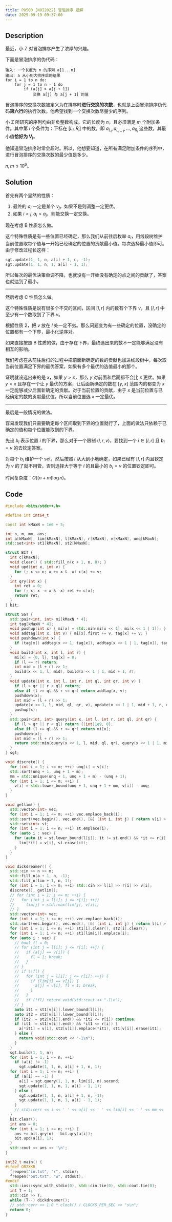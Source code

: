 ```yaml
---
title: P8500 [NOI2022] 冒泡排序 题解
date: 2025-09-19 09:37:00
---
```


## Description

最近，小 Z 对冒泡排序产生了浓厚的兴趣。

下面是冒泡排序的伪代码：

```
输入: 一个长度为 n 的序列 a[1...n]
输出: a 从小到大排序后的结果
for i = 1 to n do:
    for j = 1 to n - 1 do
        if (a[j] > a[j + 1])
            交换 a[j] 与 a[j + 1] 的值
```

冒泡排序的交换次数被定义为在排序时**进行交换的次数**，也就是上面冒泡排序伪代码**第六行**的执行次数。他希望找到一个交换次数尽量少的序列。

小 Z 所研究的序列均由非负整数构成。它的长度为 $n$，且必须满足 $m$ 个附加条件。其中第 $i$ 个条件为：下标在 $[L_i, R_i]$ 中的数，即 $a_{L_i}, a_{L_{i+1}},\dots,a_{R_i}$ 这些数，其最小值**恰好为 $\boldsymbol{V_i}$**。

他知道冒泡排序时常会超时。所以，他想要知道，在所有满足附加条件的序列中，进行冒泡排序的交换次数的最少值是多少。

$n,m\leq 10^6$。

## Solution

首先有两个显然的性质：

1. 最终的 $a_i$ 一定是某个 $v_j$，如果不是则调整一定更优。
2. 如果 $i<j,a_i>a_j$，则能交换一定交换。

现在考虑 B 性质怎么做。

这个特殊性质是有一些位置已经确定，那么我们从前往后枚举 $a_i$，用线段树维护当前位置取每个值与一开始已经确定的位置的贡献最小值。每次选择最小值即可。由于修改过程长这样：

```cpp
sgt.update(1, 1, n, a[i] + 1, n, -1);
sgt.update(1, 1, n, 1, a[i] - 1, 1);
```

所以每次的最优决策单调不降，也就没有一开始没有确定的点之间的贡献了，答案也就达到了最小。

---

然后考虑 C 性质怎么做。

这个特殊性质是说有很多个不交的区间，区间 $[l,r]$ 内的数有个下界 $v$，且 $[l,r]$ 中至少有一个数取到了下界 $v$。

根据性质 2，把 $v$ 放在 $l$ 处一定不劣。那么问题变为有一些确定的位置，没确定的位置都有一个下界，最小化逆序对。

如果直接按照 B 性质的做，由于存在下界，最终选出来的数不一定能够满足没有相互的影响。

我们考虑在从前往后扫的过程中把前面新确定的数的贡献也加进线段树中，每次取当前位置满足下界的最优答案，如果有多个最优的选值最小的那个。

证明就设选出来的是 $x$，如果 $y>x$，那么 $y$ 对前面和后面都不会比 $x$ 更优。如果 $y<x$ 且存在一个让 $y$ 最优的方案，让后面新确定的数在 $[y,x]$ 范围内的都变为 $x$ 一定能够减少后面新确定的贡献。对于当前位置的贡献，由于 $x$ 是当前位置与已经确定的数的贡献最优值，所以当前位置选 $x$ 一定最优。

---

最后是一般情况的做法。

容易发现我们只需要确定每个区间取到下界的位置就行了，上面的做法只依赖于已确定的值和每个位置能取到的下界。

先设 $b_i$ 表示位置 $i$ 的下界，那么对于一个限制 $(l,r,v)$，要找到一个 $i\in[l,r]$ 且 $b_i=v$ 的去钦定答案。

对每个 $b_i$ 维护一个 set，然后按照 $l$ 从大到小地确定，如果已经有 $[l,r]$ 内且钦定为 $v$ 的了就不用管，否则选择大于等于 $l$ 的且最小的 $b_i=v$ 的位置钦定即可。

时间复杂度：$O((n+m)\log n)$。

## Code

```cpp
#include <bits/stdc++.h>

#define int int64_t

const int kMaxN = 1e6 + 5;

int n, m, mm, ans;
int a[kMaxN], lim[kMaxN], l[kMaxN], r[kMaxN], v[kMaxN], unq[kMaxN];
std::set<int> st1[kMaxN], st2[kMaxN];

struct BIT {
  int c[kMaxN];
  void clear() { std::fill_n(c + 1, n, 0); }
  void upd(int x, int v) {
    for (; x <= n; x += x & -x) c[x] += v;
  }
  int qry(int x) {
    int ret = 0;
    for (; x; x -= x & -x) ret += c[x];
    return ret;
  }
} bit;

struct SGT {
  std::pair<int, int> mi[kMaxN * 4];
  int tag[kMaxN * 4];
  void pushup(int x) { mi[x] = std::min(mi[x << 1], mi[x << 1 | 1]); }
  void addtag(int x, int v) { mi[x].first += v, tag[x] += v; }
  void pushdown(int x) {
    if (tag[x]) addtag(x << 1, tag[x]), addtag(x << 1 | 1, tag[x]), tag[x] = 0;
  }
  void build(int x, int l, int r) {
    mi[x] = {0, l}, tag[x] = 0;
    if (l == r) return;
    int mid = (l + r) >> 1;
    build(x << 1, l, mid), build(x << 1 | 1, mid + 1, r);
  }
  void update(int x, int l, int r, int ql, int qr, int v) {
    if (l > qr || r < ql) return;
    else if (l >= ql && r <= qr) return addtag(x, v);
    pushdown(x);
    int mid = (l + r) >> 1;
    update(x << 1, l, mid, ql, qr, v), update(x << 1 | 1, mid + 1, r, ql, qr, v);
    pushup(x);
  }
  std::pair<int, int> query(int x, int l, int r, int ql, int qr) {
    if (l > qr || r < ql) return {(int)1e9, 0};
    else if (l >= ql && r <= qr) return mi[x];
    pushdown(x);
    int mid = (l + r) >> 1;
    return std::min(query(x << 1, l, mid, ql, qr), query(x << 1 | 1, mid + 1, r, ql, qr));
  }
} sgt;

void discrete() {
  for (int i = 1; i <= m; ++i) unq[i] = v[i];
  std::sort(unq + 1, unq + 1 + m);
  mm = std::unique(unq + 1, unq + 1 + m) - (unq + 1);
  for (int i = 1; i <= m; ++i) {
    v[i] = std::lower_bound(unq + 1, unq + 1 + mm, v[i]) - unq;
  }
}

void getlim() {
  std::vector<int> vec;
  for (int i = 1; i <= m; ++i) vec.emplace_back(i);
  std::sort(vec.begin(), vec.end(), [&] (int i, int j) { return v[i] > v[j]; });
  std::set<int> st;
  for (int i = 1; i <= n; ++i) st.emplace(i);
  for (auto i : vec) {
    for (auto it = st.lower_bound(l[i]); it != st.end() && *it <= r[i]; it = st.lower_bound(l[i])) {
      lim[*it] = v[i], st.erase(it);
    }
  }
}

void dickdreamer() {
  std::cin >> n >> m;
  std::fill_n(a + 1, n, -1);
  std::fill_n(lim + 1, n, 1);
  for (int i = 1; i <= m; ++i) std::cin >> l[i] >> r[i] >> v[i];
  discrete(), getlim();
  // for (int i = 1; i <= m; ++i) {
  //   for (int j = l[i]; j <= r[i]; ++j)
  //     lim[j] = std::max(lim[j], v[i]);
  // }
  std::vector<int> vec;
  for (int i = 1; i <= m; ++i) vec.emplace_back(i);
  std::sort(vec.begin(), vec.end(), [&] (int i, int j) { return l[i] > l[j]; });
  for (int i = 1; i <= n; ++i) st1[i].clear(), st2[i].clear();
  for (int i = 1; i <= n; ++i) st1[lim[i]].emplace(i);
  for (auto i : vec) {
    // bool fl = 0;
    // for (int j = l[i]; j <= r[i]; ++j) {
    //   if (a[j] == v[i]) {
    //     fl = 1; break;
    //   }
    // }
    // if (!fl) {
    //   for (int j = l[i]; j <= r[i]; ++j) {
    //     if (lim[j] == v[i]) {
    //       a[j] = v[i], fl = 1; break;
    //     }
    //   }
    //   if (!fl) return void(std::cout << "-1\n");
    // }
    auto it1 = st1[v[i]].lower_bound(l[i]);
    auto it2 = st2[v[i]].lower_bound(l[i]);
    if (it2 != st2[v[i]].end() && *it2 <= r[i]) continue;
    if (it1 != st1[v[i]].end() && *it1 <= r[i]) {
      a[*it1] = v[i], st2[v[i]].emplace(*it1), st1[v[i]].erase(it1);
    } else {
      return void(std::cout << "-1\n");
    }
  }
  sgt.build(1, 1, n);
  for (int i = 1; i <= n; ++i)
    if (a[i] != -1)
      sgt.update(1, 1, n, a[i] + 1, n, 1);
  for (int i = 1; i <= n; ++i) {
    if (a[i] == -1) {
      a[i] = sgt.query(1, 1, n, lim[i], n).second;
      sgt.update(1, 1, n, 1, a[i] - 1, 1);
    } else {
      sgt.update(1, 1, n, a[i] + 1, n, -1);
      sgt.update(1, 1, n, 1, a[i] - 1, 1);
    }
    // std::cerr << i << ' ' << a[i] << ' ' << lim[i] << ' ' << mm << '\n';
  }
  bit.clear();
  int ans = 0;
  for (int i = 1; i <= n; ++i) {
    ans += bit.qry(n) - bit.qry(a[i]);
    bit.upd(a[i], 1);
  }
  std::cout << ans << '\n';
}

int32_t main() {
#ifdef ORZXKR
  freopen("in.txt", "r", stdin);
  freopen("out.txt", "w", stdout);
#endif
  std::ios::sync_with_stdio(0), std::cin.tie(0), std::cout.tie(0);
  int T = 1;
  std::cin >> T;
  while (T--) dickdreamer();
  // std::cerr << 1.0 * clock() / CLOCKS_PER_SEC << "s\n";
  return 0;
}
```